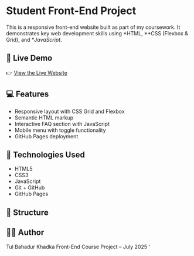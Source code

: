 # Student Front-End Project

This is a responsive front-end website built as part of my coursework. It demonstrates key web development skills using *HTML, **CSS (Flexbox & Grid), and **JavaScript*.

## 🔗 Live Demo
👉 [View the Live Website](https://github.com/Tulkhadka222/https-Tulkhadka222.github.io-student-project-/tree/main)

## 💻 Features
- Responsive layout with CSS Grid and Flexbox
- Semantic HTML markup
- Interactive FAQ section with JavaScript
- Mobile menu with toggle functionality
- GitHub Pages deployment

## 🚀 Technologies Used
- HTML5
- CSS3
- JavaScript
- Git + GitHub
- GitHub Pages

## 📁 Structure

## 👨‍🎓 Author
Tul Bahadur Khadka 
Front-End Course Project – July 2025
'
